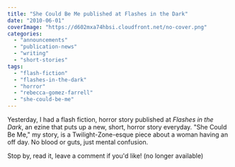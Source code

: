```yaml
---
title: "She Could Be Me published at Flashes in the Dark"
date: "2010-06-01"
coverImage: "https://d602mxa74hbsi.cloudfront.net/no-cover.png"
categories: 
  - "announcements"
  - "publication-news"
  - "writing"
  - "short-stories"
tags: 
  - "flash-fiction"
  - "flashes-in-the-dark"
  - "horror"
  - "rebecca-gomez-farrell"
  - "she-could-be-me"
---
```


Yesterday, I had a flash fiction, horror story published at _Flashes in the Dark_, an ezine that puts up a new, short, horror story everyday. "She Could Be Me," my story, is a Twilight-Zone-esque piece about a woman having an off day. No blood or guts, just mental confusion.

Stop by, read it, leave a comment if you'd like! (no longer available)

